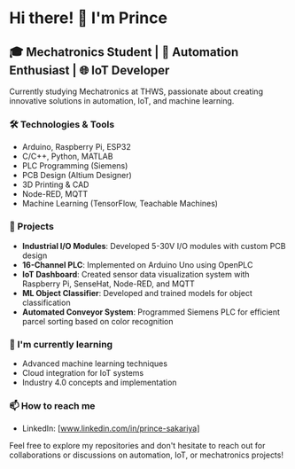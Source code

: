 # Hi there! 👋 I'm Prince

## 🎓 Mechatronics Student | 🤖 Automation Enthusiast | 🌐 IoT Developer

Currently studying Mechatronics at THWS, passionate about creating innovative solutions in automation, IoT, and machine learning.

### 🛠️ Technologies & Tools
- Arduino, Raspberry Pi, ESP32
- C/C++, Python, MATLAB
- PLC Programming (Siemens)
- PCB Design (Altium Designer)
- 3D Printing & CAD
- Node-RED, MQTT
- Machine Learning (TensorFlow, Teachable Machines)

### 🚀 Projects
- **Industrial I/O Modules**: Developed 5-30V I/O modules with custom PCB design
- **16-Channel PLC**: Implemented on Arduino Uno using OpenPLC
- **IoT Dashboard**: Created sensor data visualization system with Raspberry Pi, SenseHat, Node-RED, and MQTT
- **ML Object Classifier**: Developed and trained models for object classification
- **Automated Conveyor System**: Programmed Siemens PLC for efficient parcel sorting based on color recognition

### 🌱 I'm currently learning
- Advanced machine learning techniques
- Cloud integration for IoT systems
- Industry 4.0 concepts and implementation

### 📫 How to reach me
- LinkedIn: [www.linkedin.com/in/prince-sakariya]

Feel free to explore my repositories and don't hesitate to reach out for collaborations or discussions on automation, IoT, or mechatronics projects!
